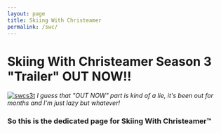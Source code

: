 ```yaml
---
layout: page
title: Skiing With Christeamer
permalink: /swc/
---
```


# Skiing With Christeamer Season 3 "Trailer" OUT NOW!!
[![swcs3t](https://i.imgur.com/OmuCV2G.jpg)](https://www.youtube.com/watch?v=0f-TwTV0p6A&ab "Season 3 Trailer :)")
*I guess that "OUT NOW" part is kind of a lie, it's been out for months and I'm just lazy but whatever!*

### So this is the dedicated page for Skiing With Christeamer™


